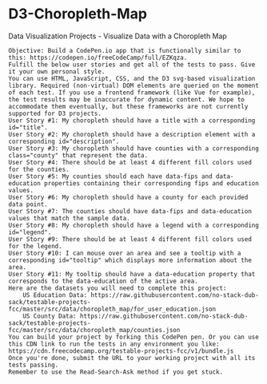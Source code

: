 # D3-Choropleth-Map

Data Visualization Projects - Visualize Data with a Choropleth Map

    Objective: Build a CodePen.io app that is functionally similar to this: https://codepen.io/freeCodeCamp/full/EZKqza.
    Fulfill the below user stories and get all of the tests to pass. Give it your own personal style.
    You can use HTML, JavaScript, CSS, and the D3 svg-based visualization library. Required (non-virtual) DOM elements are queried on the moment of each test. If you use a frontend framework (like Vue for example), the test results may be inaccurate for dynamic content. We hope to accommodate them eventually, but these frameworks are not currently supported for D3 projects.
    User Story #1: My choropleth should have a title with a corresponding id="title".
    User Story #2: My choropleth should have a description element with a corresponding id="description".
    User Story #3: My choropleth should have counties with a corresponding class="county" that represent the data.
    User Story #4: There should be at least 4 different fill colors used for the counties.
    User Story #5: My counties should each have data-fips and data-education properties containing their corresponding fips and education values.
    User Story #6: My choropleth should have a county for each provided data point.
    User Story #7: The counties should have data-fips and data-education values that match the sample data.
    User Story #8: My choropleth should have a legend with a corresponding id="legend".
    User Story #9: There should be at least 4 different fill colors used for the legend.
    User Story #10: I can mouse over an area and see a tooltip with a corresponding id="tooltip" which displays more information about the area.
    User Story #11: My tooltip should have a data-education property that corresponds to the data-education of the active area.
    Here are the datasets you will need to complete this project:
        US Education Data: https://raw.githubusercontent.com/no-stack-dub-sack/testable-projects-fcc/master/src/data/choropleth_map/for_user_education.json
        US County Data: https://raw.githubusercontent.com/no-stack-dub-sack/testable-projects-fcc/master/src/data/choropleth_map/counties.json
    You can build your project by forking this CodePen pen. Or you can use this CDN link to run the tests in any environment you like: https://cdn.freecodecamp.org/testable-projects-fcc/v1/bundle.js
    Once you're done, submit the URL to your working project with all its tests passing.
    Remember to use the Read-Search-Ask method if you get stuck.
